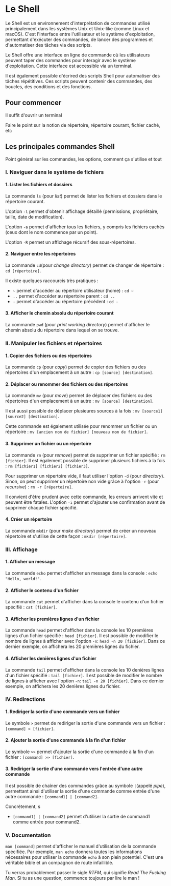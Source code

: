 # Le Shell

Le Shell est un environnement d'interprétation de commandes utilisé principalement dans les systèmes Unix et Unix-like (comme Linux et macOS). C'est l'interface entre l'utilisateur et le système d'exploitation, permettant d'exécuter des commandes, de lancer des programmes et d'automatiser des tâches via des scripts.

Le Shell offre une interface en ligne de commande où les utilisateurs peuvent taper des commandes pour interagir avec le système d'exploitation. Cette interface est accessible via un terminal.

Il est également possible d'écrired des scripts Shell pour automatiser des tâches répétitives. Ces scripts peuvent contenir des commandes, des boucles, des conditions et des fonctions.



## Pour commencer



Il suffit d'ouvrir un terminal

Faire le point sur la notion de répertoire, répertoire courant, fichier caché, etc




## Les principales commandes Shell


Point général sur les commandes, les options, comment ça s'utilise et tout


### I. Naviguer dans le système de fichiers

#### 1. Lister les fichiers et dossiers

La commande `ls` (pour *list*) permet de lister les fichiers et dossiers dans le répertoire courant. 

L'option `-l` permet d'obtenir affichage détaillé (permissions, propriétaire, taille, date de modification).

L'option `-a` permet d'afficher tous les fichiers, y compris les fichiers cachés (ceux dont le nom commence par un point).

L'option `-R` permet un affichage récursif des sous-répertoires.

#### 2. Naviguer entre les répertoires

La commande `cd`(pour *change directory*) permet de changer de répertoire : `cd [répertoire]`.

Il existe quelques raccourcis très pratiques :
* `~` permet d'accéder au répertoire utilisateur (home) : `cd ~`
* `..` permet d'accéder au répertoire parent : `cd ..`
* `-` permet d'accéder au répertoire précédent : `cd -`

#### 3. Afficher le chemin absolu du répertoire courant

La commande `pwd` (pour *print working directory*) permet d'afficher le chemin absolu du répertoire dans lequel on se trouve.



### II. Manipuler les fichiers et répertoires

#### 1. Copier des fichiers ou des répertoires

La commande `cp` (pour *copy*) permet de copier des fichiers ou des répertoires d'un emplacement à un autre : `cp [source] [destination]`.

#### 2. Déplacer ou renommer des fichiers ou des répertoires

La commande `mv` (pour *move*) permet de déplacer des fichiers ou des répertoires d'un emplacement à un autre : `mv [source] [destination]`.

Il est aussi possible de déplacer plusieures sources à la fois : `mv [source1] [source2] [destination]`.

Cette commande est également utilisée pour renommer un fichier ou un répertoire : `mv [ancien nom de fichier] [nouveau nom de fichier]`.

#### 3. Supprimer un fichier ou un répertoire

La commande `rm` (pour *remove*) permet de supprimer un fichier spécifié : `rm [fichier]`. Il est également possible de supprimer plusieurs fichiers à la fois : `rm [fichier1] [fichier2] [fichier3]`.

Pour supprimer un répertoire vide, il faut utiliser l'option `-d` (pour *directory*). Sinon, on peut supprimer un répertoire non vide grâce à l'option `-r` (pour *recursive*) : `rm -r [répertoire]`. 

Il convient d'être prudent avec cette commande, les erreurs arrivent vite et peuvent être fatales. L'option `-i` permet d'ajouter une confirmation avant de supprimer chaque fichier spécifié. 

#### 4. Créer un répertoire

La commande `mkdir` (pour *make directory*) permet de créer un nouveau répertoire et s'utilise de cette façon : `mkdir [répertoire]`.


### III. Affichage

#### 1. Afficher un message

La commande `echo` permet d'afficher un message dans la console : `echo "Hello, world!"`.

#### 2. Afficher le contenu d'un fichier

La commande `cat` permet d'afficher dans la console le contenu d'un fichier spécifié : `cat [fichier]`.

#### 3. Afficher les premières lignes d'un fichier

La commande `head` permet d'afficher dans la console les 10 premières lignes d'un fichier spécifié : `head [fichier]`. Il est possible de modifier le nombre de lignes à afficher avec l'option `-n`: `head -n 20 [fichier]`. Dans ce dernier exemple, on affichera les 20 premières lignes du fichier. 

#### 4. Afficher les denières lignes d'un fichier

La commande `tail` permet d'afficher dans la console les 10 denières lignes d'un fichier spécifié : `tail [fichier]`. Il est possible de modifier le nombre de lignes à afficher avec l'option `-n`: `tail -n 20 [fichier]`. Dans ce dernier exemple, on affichera les 20 denières lignes du fichier. 




### IV. Redirections

#### 1. Rediriger la sortie d'une commande vers un fichier

Le symbole `>` permet de rediriger la sortie d'une commande vers un fichier : `[command] > [fichier]`.

#### 2. Ajouter la sortie d'une commande à la fin d'un fichier

Le symbole `>>` permet d'ajouter la sortie d'une commande à la fin d'un fichier : `[command] >> [fichier]`.

#### 3. Rediriger la sortie d'une commande vers l'entrée d'une autre commande

Il est possible de chaîner des commandes grâce au symbole `|`(appelé *pipe*), permettant ainsi d'utiliser la sortie d'une commande comme entrée d'une autre commande : `[command1] | [command2]`.

Concrètement, s
* `[command1] | [command2]` permet d'utiliser la sortie de command1 comme entrée pour command2.


### V. Documentation

`man [command]` permet d'afficher le manuel d'utilisation de la commande spécifiée. Par exemple, `man echo` donnera toutes les informations nécessaires pour utiliser la commande `echo` à son plein potentiel. C'est une véritable bible et un compagnon de route infaillible. 

Tu verras probablement passer le sigle *RTFM*, qui signifie *Read The Fucking Man*. Si tu as une question, commence toujours par lire le man !
